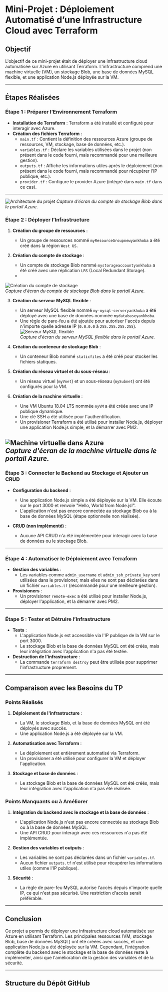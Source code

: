 # Mini-Projet : Déploiement Automatisé d’une Infrastructure Cloud avec Terraform

## Objectif
L'objectif de ce mini-projet était de déployer une infrastructure cloud automatisée sur Azure en utilisant Terraform. L'infrastructure comprend une machine virtuelle (VM), un stockage Blob, une base de données MySQL flexible, et une application Node.js déployée sur la VM.

---

## Étapes Réalisées

### Étape 1 : Préparer l’Environnement Terraform
- **Installation de Terraform** : Terraform a été installé et configuré pour interagir avec Azure.
- **Création des fichiers Terraform** :
  - `main.tf` : Contient la définition des ressources Azure (groupe de ressources, VM, stockage, base de données, etc.).
  - `variables.tf` : Déclare les variables utilisées dans le projet (non présent dans le code fourni, mais recommandé pour une meilleure gestion).
  - `outputs.tf` : Affiche les informations utiles après le déploiement (non présent dans le code fourni, mais recommandé pour récupérer l'IP publique, etc.).
  - `provider.tf` : Configure le provider Azure (intégré dans `main.tf` dans ce cas).
---
![Architecture du projet](images/architecture.png)
*Capture d'écran du compte de stockage Blob dans le portail Azure.*

### Étape 2 : Déployer l’Infrastructure
1. **Création du groupe de ressources** :
   - Un groupe de ressources nommé `myResourceGroupnewyankhoba` a été créé dans la région `West US`.

2. **Création du compte de stockage** :
   - Un compte de stockage Blob nommé `mystorageaccountyankhoba` a été créé avec une réplication `LRS` (Local Redundant Storage).
   - 
  ![Création du compte de stockage](images/storage_account.png)  
*Capture d'écran du compte de stockage Blob dans le portail Azure.*

3. **Création du serveur MySQL flexible** :
   - Un serveur MySQL flexible nommé `my-mysql-serveryankhoba` a été déployé avec une base de données nommée `mydatabaseyankhoba`.
   - Une règle de pare-feu a été ajoutée pour autoriser l'accès depuis n'importe quelle adresse IP (`0.0.0.0` à `255.255.255.255`).
![Serveur MySQL flexible](images/mysql_server.png)  
*Capture d'écran du serveur MySQL flexible dans le portail Azure.*
1. **Création du conteneur de stockage Blob** :
   - Un conteneur Blob nommé `staticfiles` a été créé pour stocker les fichiers statiques.

2. **Création du réseau virtuel et du sous-réseau** :
   - Un réseau virtuel (`myVnet`) et un sous-réseau (`mySubnet`) ont été configurés pour la VM.

3. **Création de la machine virtuelle** :
   - Une VM Ubuntu 18.04 LTS nommée `myVM` a été créée avec une IP publique dynamique.
   - Une clé SSH a été utilisée pour l'authentification.
   - Un provisioner Terraform a été utilisé pour installer Node.js, déployer une application Node.js simple, et la démarrer avec PM2.

![Machine virtuelle dans Azure](images/vm_azure.png)  
*Capture d'écran de la machine virtuelle dans le portail Azure.*
---

### Étape 3 : Connecter le Backend au Stockage et Ajouter un CRUD
- **Configuration du backend** :
  - Une application Node.js simple a été déployée sur la VM. Elle écoute sur le port 3000 et renvoie "Hello, World from Node.js!".
  - L'application n'est pas encore connectée au stockage Blob ou à la base de données MySQL (étape optionnelle non réalisée).

- **CRUD (non implémenté)** :
  - Aucune API CRUD n'a été implémentée pour interagir avec la base de données ou le stockage Blob.

---

### Étape 4 : Automatiser le Déploiement avec Terraform
- **Gestion des variables** :
  - Les variables comme `admin_username` et `admin_ssh_private_key` sont utilisées dans le provisioner, mais elles ne sont pas déclarées dans un fichier `variables.tf` (recommandé pour une meilleure gestion).
- **Provisioners** :
  - Un provisioner `remote-exec` a été utilisé pour installer Node.js, déployer l'application, et la démarrer avec PM2.

---

### Étape 5 : Tester et Détruire l’Infrastructure
- **Tests** :
  - L'application Node.js est accessible via l'IP publique de la VM sur le port 3000.
  - Le stockage Blob et la base de données MySQL ont été créés, mais leur intégration avec l'application n'a pas été testée.
- **Destruction de l'infrastructure** :
  - La commande `terraform destroy` peut être utilisée pour supprimer l'infrastructure proprement.

---

## Comparaison avec les Besoins du TP

### Points Réalisés
1. **Déploiement de l'infrastructure** :
   - La VM, le stockage Blob, et la base de données MySQL ont été déployés avec succès.
   - Une application Node.js a été déployée sur la VM.

2. **Automatisation avec Terraform** :
   - Le déploiement est entièrement automatisé via Terraform.
   - Un provisioner a été utilisé pour configurer la VM et déployer l'application.

3. **Stockage et base de données** :
   - Le stockage Blob et la base de données MySQL ont été créés, mais leur intégration avec l'application n'a pas été réalisée.

### Points Manquants ou à Améliorer
1. **Intégration du backend avec le stockage et la base de données** :
   - L'application Node.js n'est pas encore connectée au stockage Blob ou à la base de données MySQL.
   - Une API CRUD pour interagir avec ces ressources n'a pas été implémentée.

2. **Gestion des variables et outputs** :
   - Les variables ne sont pas déclarées dans un fichier `variables.tf`.
   - Aucun fichier `outputs.tf` n'est utilisé pour récupérer les informations utiles (comme l'IP publique).

3. **Sécurité** :
   - La règle de pare-feu MySQL autorise l'accès depuis n'importe quelle IP, ce qui n'est pas sécurisé. Une restriction d'accès serait préférable.

---

## Conclusion
Ce projet a permis de déployer une infrastructure cloud automatisée sur Azure en utilisant Terraform. Les principales ressources (VM, stockage Blob, base de données MySQL) ont été créées avec succès, et une application Node.js a été déployée sur la VM. Cependant, l'intégration complète du backend avec le stockage et la base de données reste à implémenter, ainsi que l'amélioration de la gestion des variables et de la sécurité.

---

## Structure du Dépôt GitHub